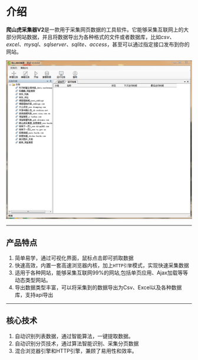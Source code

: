 # 介绍

**爬山虎采集器V2**是一款用于采集网页数据的工具软件。它能够采集互联网上的大部分网站数据，并且将数据导出为各种格式的文件或者数据库，比如*csv、excel、mysql、sqlserver、sqlite、access*，甚至可以通过指定接口发布到你的网站。

![Screenshot](img/main.png)

---
## 产品特点

1. 简单易学，通过可视化界面，鼠标点击即可抓取数据
2. 快速高效，内置一套高速浏览器内核，加上`HTTP引擎`模式，实现快速采集数据
3. 适用于各种网站，能够采集互联网99%的网站,包括单页应用、Ajax加载等等动态类型网站。
4. 导出数据类型丰富，可以将采集到的数据导出为Csv、Excel以及各种数据库，支持api导出

---
## 核心技术

1. 自动识别列表数据，通过智能算法，一键提取数据。
2. 自动识别分页技术，通过算法智能识别、采集分页数据
3. 混合浏览器引擎和HTTP引擎，兼顾了易用性和效率。


